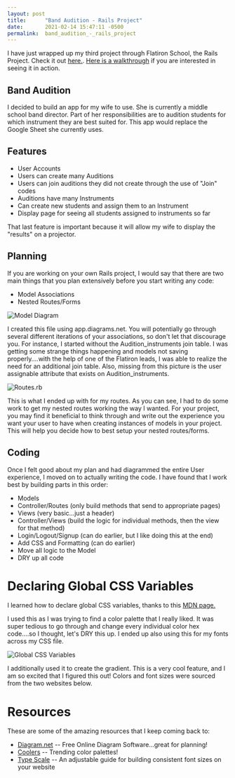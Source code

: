 ```yaml
---
layout: post
title:      "Band Audition - Rails Project"
date:       2021-02-14 15:47:11 -0500
permalink:  band_audition_-_rails_project
---
```


I have just wrapped up my third project through Flatiron School, the Rails Project. Check it out [here.](https://github.com/nlewis84/Band-Audition).  [Here is a walkthrough](https://youtu.be/_gg8VRFpIto) if you are interested in seeing it in action.

## Band Audition
I decided to build an app for my wife to use. She is currently a middle school band director. Part of her responsibilities are to audition students for which instrument they are best suited for. This app would replace the Google Sheet she currently uses.

## Features
* User Accounts
* Users can create many Auditions
* Users can join auditions they did not create through the use of "Join" codes
* Auditions have many Instruments
* Can create new students and assign them to an Instrument
* Display page for seeing all students assigned to instruments so far

That last feature is important because it will allow my wife to display the "results" on a projector.

## Planning

If you are working on your own Rails project, I would say that there are two main things that you plan extensively before you start writing any code:

* Model Associations
* Nested Routes/Forms

![Model Diagram](https://i.ibb.co/B67y186/chrome-VKi-U0-Ng3-VQ.png)

I created this file using app.diagrams.net. You will potentially go through several different iterations of your associations, so don't let that discourage you. For instance, I started without the Audition_instruments join table. I was getting some strange things happening and models not saving properly….with the help of one of the Flatiron leads, I was able to realize the need for an additional join table. Also, missing from this picture is the user assignable attribute that exists on Audition_instruments.

![Routes.rb](https://i.ibb.co/9ZZ2x9h/Code-am-XNz47fl-P.png)

This is what I ended up with for my routes. As you can see, I had to do some work to get my nested routes working the way I wanted. For your project, you may find it beneficial to think through and write out the experience you want your user to have when creating instances of models in your project. This will help you decide how to best setup your nested routes/forms.

## Coding
Once I felt good about my plan and had diagrammed the entire User experience, I moved on to actually writing the code. I have found that I work best by building parts in this order:

* Models
* Controller/Routes (only build methods that send to appropriate pages)
* Views (very basic...just a header)
* Controller/Views (build the logic for individual methods, then the view for that method)
* Login/Logout/Signup (can do earlier, but I like doing this at the end)
* Add CSS and Formatting (can do earlier)
* Move all logic to the Model
* DRY up all code

# Declaring Global CSS Variables

I learned how to declare global CSS variables, thanks to this [MDN page.](https://developer.mozilla.org/en-US/docs/Web/CSS/:root)

I used this as I was trying to find a color palette that I really liked.  It was super tedious to go through and change every individual color hex code….so I thought, let's DRY this up. I ended up also using this for my fonts across my CSS file.

![Global CSS Variables](https://i.ibb.co/tzn0mpT/Code-V2fqjx-GCIK.png)


I additionally used it to create the gradient. This is a very cool feature, and I am so excited that I figured this out! Colors and font sizes were sourced from the two websites below.
# Resources
These are some of the amazing resources that I keep coming back to:

* [Diagram.net](https://app.diagram.net) -- Free Online Diagram Software...great for planning!
* [Coolers](https://coolors.co/palettes/trending) -- Trending color palettes!
* [Type Scale](https://type-scale.com/) -- An adjustable guide for building consistent font sizes on your website

